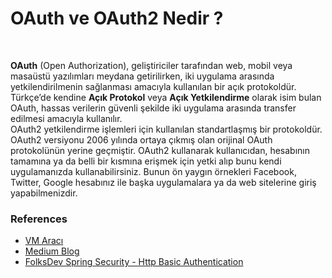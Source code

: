 # OAuth ve OAuth2 Nedir ?
<br>

<b>OAuth</b> (Open Authorization), geliştiriciler tarafından web, mobil veya masaüstü yazılımları meydana getirilirken, iki uygulama arasında yetkilendirilmenin sağlanması amacıyla kullanılan bir açık protokoldür. Türkçe’de kendine <b>Açık Protokol</b> veya <b>Açık Yetkilendirme</b> olarak isim bulan OAuth, hassas verilerin güvenli şekilde iki uygulama arasında transfer edilmesi amacıyla kullanılır. <br>
OAuth2 yetkilendirme işlemleri için kullanılan standartlaşmış bir protokoldür. OAuth2 versiyonu 2006 yılında ortaya çıkmış olan orijinal OAuth protokolünün yerine geçmiştir.
OAuth2 kullanarak kullanıcıdan, hesabının tamamına ya da belli bir kısmına erişmek için yetki alıp bunu kendi uygulamanızda kullanabilirsiniz. Bunun ön yaygın örnekleri Facebook, Twitter, Google hesabınız ile başka uygulamalara ya da web sitelerine giriş yapabilmenizdir.












### References
* [VM Aracı](https://wmaraci.com/nedir/oauth)
* [Medium Blog](https://medium.com/@furkanbegen/oauth2-basit-anlat%C4%B1m-c5f9b542a0f2)
* [FolksDev Spring Security - Http Basic Authentication](https://www.youtube.com/watch?v=Jv-h4viZmFs)